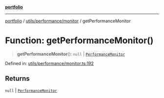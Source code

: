 [**portfolio**](../../../../README.md)

***

[portfolio](../../../../modules.md) / [utils/performance/monitor](../README.md) / getPerformanceMonitor

# Function: getPerformanceMonitor()

> **getPerformanceMonitor**(): `null` \| [`PerformanceMonitor`](../classes/PerformanceMonitor.md)

Defined in: [utils/performance/monitor.ts:192](https://github.com/tnorlund/Portfolio/blob/c6ce976a08ae60205b5f87659b51fc0b7c70cbcd/portfolio/utils/performance/monitor.ts#L192)

## Returns

`null` \| [`PerformanceMonitor`](../classes/PerformanceMonitor.md)
